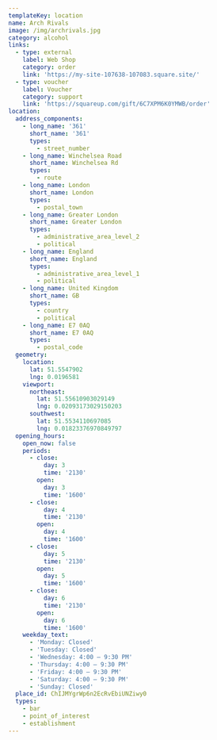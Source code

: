 ```yaml
---
templateKey: location
name: Arch Rivals
image: /img/archrivals.jpg
category: alcohol
links:
  - type: external
    label: Web Shop
    category: order
    link: 'https://my-site-107638-107083.square.site/'
  - type: voucher
    label: Voucher
    category: support
    link: 'https://squareup.com/gift/6C7XPM6K0YMWB/order'
location:
  address_components:
    - long_name: '361'
      short_name: '361'
      types:
        - street_number
    - long_name: Winchelsea Road
      short_name: Winchelsea Rd
      types:
        - route
    - long_name: London
      short_name: London
      types:
        - postal_town
    - long_name: Greater London
      short_name: Greater London
      types:
        - administrative_area_level_2
        - political
    - long_name: England
      short_name: England
      types:
        - administrative_area_level_1
        - political
    - long_name: United Kingdom
      short_name: GB
      types:
        - country
        - political
    - long_name: E7 0AQ
      short_name: E7 0AQ
      types:
        - postal_code
  geometry:
    location:
      lat: 51.5547902
      lng: 0.0196581
    viewport:
      northeast:
        lat: 51.55610903029149
        lng: 0.02093173029150203
      southwest:
        lat: 51.5534110697085
        lng: 0.01823376970849797
  opening_hours:
    open_now: false
    periods:
      - close:
          day: 3
          time: '2130'
        open:
          day: 3
          time: '1600'
      - close:
          day: 4
          time: '2130'
        open:
          day: 4
          time: '1600'
      - close:
          day: 5
          time: '2130'
        open:
          day: 5
          time: '1600'
      - close:
          day: 6
          time: '2130'
        open:
          day: 6
          time: '1600'
    weekday_text:
      - 'Monday: Closed'
      - 'Tuesday: Closed'
      - 'Wednesday: 4:00 – 9:30 PM'
      - 'Thursday: 4:00 – 9:30 PM'
      - 'Friday: 4:00 – 9:30 PM'
      - 'Saturday: 4:00 – 9:30 PM'
      - 'Sunday: Closed'
  place_id: ChIJMYgrWp6n2EcRvEbiUNZiwy0
  types:
    - bar
    - point_of_interest
    - establishment
---
```

